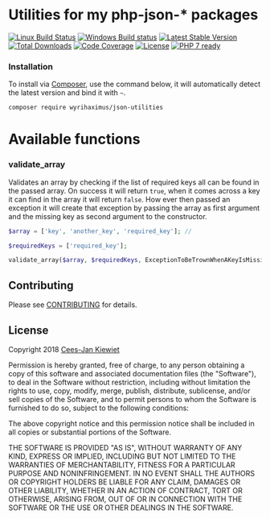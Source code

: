 # Utilities for my php-json-* packages

[![Linux Build Status](https://travis-ci.org/WyriHaximus/php-json-utilities.png)](https://travis-ci.org/WyriHaximus/php-json-utilities)
[![Windows Build status](https://ci.appveyor.com/api/projects/status/1sfdh9g2pvbuw4pp?svg=true)](https://ci.appveyor.com/project/WyriHaximus/php-json-utilities)
[![Latest Stable Version](https://poser.pugx.org/WyriHaximus/json-utilities/v/stable.png)](https://packagist.org/packages/WyriHaximus/json-utilities)
[![Total Downloads](https://poser.pugx.org/WyriHaximus/json-utilities/downloads.png)](https://packagist.org/packages/WyriHaximus/json-utilities)
[![Code Coverage](https://scrutinizer-ci.com/g/WyriHaximus/php-json-utilities/badges/coverage.png?b=master)](https://scrutinizer-ci.com/g/WyriHaximus/php-json-utilities/?branch=master)
[![License](https://poser.pugx.org/WyriHaximus/json-utilities/license.png)](https://packagist.org/packages/wyrihaximus/json-utilities)
[![PHP 7 ready](http://php7ready.timesplinter.ch/WyriHaximus/php-json-utilities/badge.svg)](https://travis-ci.org/WyriHaximus/php-json-utilities)

### Installation ###

To install via [Composer](http://getcomposer.org/), use the command below, it will automatically detect the latest version and bind it with `~`.

```
composer require wyrihaximus/json-utilities 
```

# Available functions

### validate_array

Validates an array by checking if the list of required keys all can be found in the passed array. On success it will 
return `true`, when it comes across a key it can find in the array it will return `false`. How ever then passed an 
exception it will create that exception by passing the array as first argument and the missing key as second argument 
to the constructor.

```php
$array = ['key', 'another_key', 'required_key']; //

$requiredKeys = ['required_key'];

validate_array($array, $requiredKeys, ExceptionToBeTrownWhenAKeyIsMissing::class);
```

## Contributing ##

Please see [CONTRIBUTING](CONTRIBUTING.md) for details.

## License ##

Copyright 2018 [Cees-Jan Kiewiet](http://wyrihaximus.net/)

Permission is hereby granted, free of charge, to any person
obtaining a copy of this software and associated documentation
files (the "Software"), to deal in the Software without
restriction, including without limitation the rights to use,
copy, modify, merge, publish, distribute, sublicense, and/or sell
copies of the Software, and to permit persons to whom the
Software is furnished to do so, subject to the following
conditions:

The above copyright notice and this permission notice shall be
included in all copies or substantial portions of the Software.

THE SOFTWARE IS PROVIDED "AS IS", WITHOUT WARRANTY OF ANY KIND,
EXPRESS OR IMPLIED, INCLUDING BUT NOT LIMITED TO THE WARRANTIES
OF MERCHANTABILITY, FITNESS FOR A PARTICULAR PURPOSE AND
NONINFRINGEMENT. IN NO EVENT SHALL THE AUTHORS OR COPYRIGHT
HOLDERS BE LIABLE FOR ANY CLAIM, DAMAGES OR OTHER LIABILITY,
WHETHER IN AN ACTION OF CONTRACT, TORT OR OTHERWISE, ARISING
FROM, OUT OF OR IN CONNECTION WITH THE SOFTWARE OR THE USE OR
OTHER DEALINGS IN THE SOFTWARE.
